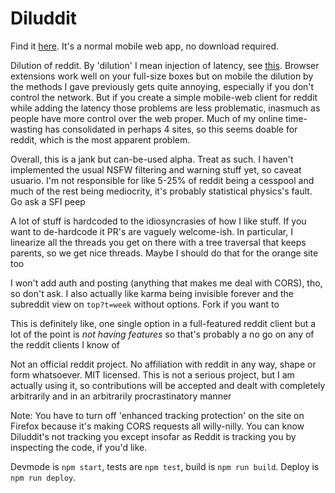 # Diluddit

Find it [here](https://howonlee.github.io/diluddit/). It's a normal mobile web app, no download required.

Dilution of reddit. By 'dilution' I mean injection of latency, see [this](https://howonlee.github.io/2020/02/12/I-20Add-2020-20Seconds-20of-20Latency-20to-20Every-20Website-20I-20Visit.html). Browser extensions work well on your full-size boxes but on mobile the dilution by the methods I gave previously gets quite annoying, especially if you don't control the network. But if you create a simple mobile-web client for reddit while adding the latency those problems are less problematic, inasmuch as people have more control over the web proper. Much of my online time-wasting has consolidated in perhaps 4 sites, so this seems doable for reddit, which is the most apparent problem.

Overall, this is a jank but can-be-used alpha. Treat as such. I haven't implemented the usual NSFW filtering and warning stuff yet, so caveat usuario. I'm not responsible for like 5-25% of reddit being a cesspool and much of the rest being mediocrity, it's probably statistical physics's fault. Go ask a SFI peep

A lot of stuff is hardcoded to the idiosyncrasies of how I like stuff. If you want to de-hardcode it PR's are vaguely welcome-ish. In particular, I linearize all the threads you get on there with a tree traversal that keeps parents, so we get nice threads. Maybe I should do that for the orange site too

I won't add auth and posting (anything that makes me deal with CORS), tho, so don't ask. I also actually like karma being invisible forever and the subreddit view on `top?t=week` without options. Fork if you want to

This is definitely like, one single option in a full-featured reddit client but a lot of the point is _not having features_ so that's probably a no go on any of the reddit clients I know of

Not an official reddit project. No affiliation with reddit in any way, shape or form whatsoever. MIT licensed. This is not a serious project, but I am actually using it, so contributions will be accepted and dealt with completely arbitrarily and in an arbitrarily procrastinatory manner

Note: You have to turn off 'enhanced tracking protection' on the site on Firefox because it's making CORS requests all willy-nilly. You can know Diluddit's not tracking you except insofar as Reddit is tracking you by inspecting the code, if you'd like.

Devmode is `npm start`, tests are `npm test`, build is `npm run build`. Deploy is `npm run deploy`.
